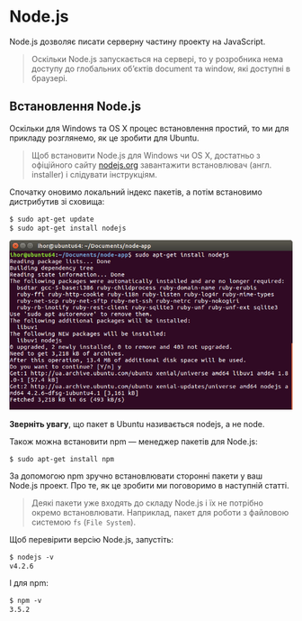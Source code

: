 # Node.js

Node.js дозволяє писати серверну частину проекту на JavaScript.

> Оскільки Node.js запускається на сервері, то у розробника нема доступу до глобальних об’єктів document та window, які доступні в браузері.

## Встановлення Node.js

Оскільки для Windows та OS X процес встановлення простий, то ми для прикладу розглянемо, як це зробити для Ubuntu.

> Щоб встановити Node.js для Windows чи OS X, достатньо з офіційного сайту [nodejs.org](https://nodejs.org) завантажити встановлювач \(англ. installer\) і слідувати інструкціям.

Спочатку оновимо локальний індекс пакетів, а потім встановимо дистрибутив зі сховища:

```
$ sudo apt-get update
$ sudo apt-get install nodejs

```

![sudo apt-get install nodejs](nodejs_install.png)

**Зверніть увагу**, що пакет в Ubuntu називається nodejs, а не node.

Також можна встановити npm — менеджер пакетів для Node.js:

```
$ sudo apt-get install npm

```

За допомогою npm зручно встановлювати сторонні пакети у ваш Node.js проект. Про те, як це зробити ми поговоримо в наступній статті.

> Деякі пакети уже входять до складу Node.js і їх не потрібно окремо встановлювати. Наприклад, пакет для роботи з файловою системою `fs` (`File System`).

Щоб перевірити версію Node.js, запустіть:

```
$ nodejs -v
v4.2.6

```

І для npm:

```
$ npm -v
3.5.2
```



